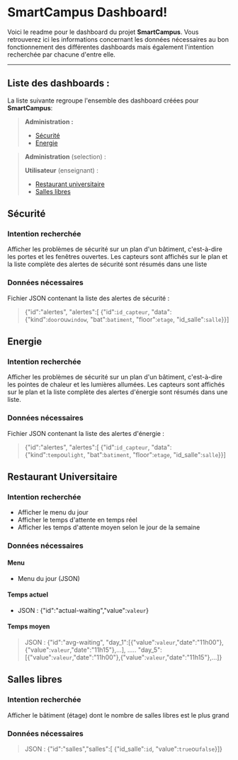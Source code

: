 SmartCampus Dashboard!
=====================


Voici le readme pour le dashboard du projet **SmartCampus**. Vous retrouverez ici les informations concernant les données nécessaires au bon fonctionnement des différentes dashboards mais également l'intention recherchée par chacune d'entre elle.

----------


Liste des dashboards :
---------

La liste suivante regroupe l'ensemble des dashboard créées pour **SmartCampus**:

> **Administration :**
>
> - [Sécurité](#sécurité)
> - [Energie](#energie)



> **Administration** (selection) :
> 
> **Utilisateur** (enseignant) :
>
> - [Restaurant universitaire](#restaurant-universitaire)
> - [Salles libres](#salles-libres)


## Sécurité

### Intention recherchée
Afficher les problèmes de sécurité sur un plan d'un bâtiment, c'est-à-dire les portes et les fenêtres ouvertes.
Les capteurs sont affichés sur le plan et la liste complète des alertes de sécurité sont résumés dans une liste

### Données nécessaires
Fichier JSON contenant la liste des alertes de sécurité :
> {"id":"alertes",
>  "alertes":[
>   {"id":`id_capteur`,
>    "data":{"kind":`door`ou`window`,
>            "bat":`batiment`,
>            "floor":`etage`,
>            "id_salle":`salle`}}]



## Energie

### Intention recherchée
Afficher les problèmes de sécurité sur un plan d'un bâtiment, c'est-à-dire les pointes de chaleur et les lumières allumées.
Les capteurs sont affichés sur le plan et la liste complète des alertes d'énergie sont résumés dans une liste.

### Données nécessaires
Fichier JSON contenant la liste des alertes d'énergie :
> {"id":"alertes",
>  "alertes":[
>   {"id":`id_capteur`,
>    "data":{"kind":`temp`ou`light`,
>            "bat":`batiment`,
>            "floor":`etage`,
>            "id_salle":`salle`}}]



## Restaurant Universitaire

### Intention recherchée
- Afficher le menu du jour
- Afficher le temps d'attente en temps réel
- Afficher les temps d'attente moyen selon le jour de la semaine

### Données nécessaires
#### Menu
- Menu du jour (JSON)

#### Temps actuel
- JSON : {"id":"actual-waiting","value":`valeur`}

#### Temps moyen
> JSON : {"id":"avg-waiting",
>         "day_1":[{"value":`valeur`,"date":"11h00"},{"value":`valeur`,"date":"11h15"},...],
>.....
>"day_5":[{"value":`valeur`,"date":"11h00"},{"value":`valeur`,"date":"11h15"},...]}

## Salles libres

### Intention recherchée
Afficher le bâtiment (étage) dont le nombre de salles libres est le plus grand

### Données nécessaires
> JSON :  {"id":"salles","salles":[
>                       {"id_salle":`id`,
>                        "value":`true`ou`false`}]}

